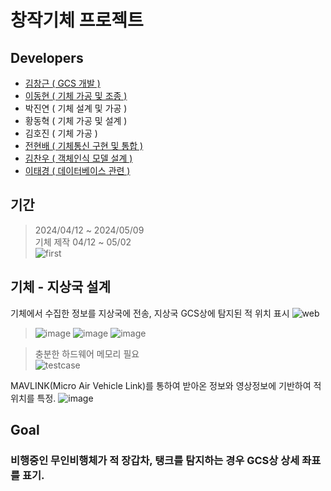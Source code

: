 # 창작기체 프로젝트
## Developers
- [김창근 ( GCS 개발 )](https://github.com/sckdrms)
- [이동현 ( 기체 가공 및 조종 )](https://github.com/Amai001)
- 박진연 ( 기체 설계 및 가공 )
- 황동혁 ( 기체 가공 및 설계 )
- 김호진 ( 기체 가공 )
- [전현배 ( 기체통신 구현 및 통합 )](https://github.com/HarryKito)
- [김찬우 ( 객체인식 모델 설계 )](https://github.com/ASDFQWERCXZZ)
- [이태경 ( 데이터베이스 관련 )](https://github.com/Tk001111)

## 기간
> 2024/04/12 ~ 2024/05/09  
> 기체 제작 04/12 ~ 05/02  
> ![first](https://github.com/ikw-drone-project/.github/assets/71598954/185cc5b6-5d1f-49aa-9d31-b80548e72c9d)

## 기체 - 지상국 설계
기체에서 수집한 정보를 지상국에 전송, 지상국 GCS상에 탐지된 적 위치 표시
![web](https://github.com/ikw-drone-project/.github/assets/71598954/ac79e100-7de8-449e-a09f-5c2f34eae1ac)
> ![image](https://github.com/ikw-drone-project/.github/assets/71598954/693133e6-0c87-499c-819a-2c16c6dca9d8)
> ![image](https://github.com/ikw-drone-project/.github/assets/71598954/cea0ab7c-00fa-4958-963d-f6e61bf42250)
> ![image](https://github.com/ikw-drone-project/.github/assets/71598954/044f9128-970e-4764-b1ea-c6a7d759008a)

> 충분한 하드웨어 메모리 필요   
> ![testcase](https://github.com/ikw-drone-project/.github/assets/71598954/1069866e-962a-48ac-8d45-3bb54fb5a9bd)

MAVLINK(Micro Air Vehicle Link)를 통하여 받아온 정보와 영상정보에 기반하여 적 위치를 특정.
![image](https://github.com/ikw-drone-project/.github/assets/71598954/756c8d8e-974f-4467-8f15-fae29f523c9d)
## Goal
### 비행중인 무인비행체가 적 장갑차, 탱크를 탐지하는 경우 GCS상 상세 좌표를 표기.
